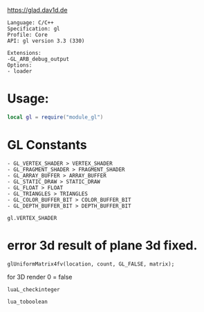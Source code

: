 


https://glad.dav1d.de

```
Language: C/C++
Specification: gl
Profile: Core
API: gl version 3.3 (330)

Extensions:
-GL_ARB_debug_output
Options:
- loader 
```
# Usage:

```lua
local gl = require("module_gl")
```


# GL Constants
```
- GL_VERTEX_SHADER > VERTEX_SHADER
- GL_FRAGMENT_SHADER > FRAGMENT_SHADER
- GL_ARRAY_BUFFER > ARRAY_BUFFER
- GL_STATIC_DRAW > STATIC_DRAW
- GL_FLOAT > FLOAT
- GL_TRIANGLES > TRIANGLES
- GL_COLOR_BUFFER_BIT > COLOR_BUFFER_BIT
- GL_DEPTH_BUFFER_BIT > DEPTH_BUFFER_BIT
```
```
gl.VERTEX_SHADER
```

# error 3d result of plane 3d fixed.
```
glUniformMatrix4fv(location, count, GL_FALSE, matrix);
```
for 3D render
0 = false 


```
luaL_checkinteger

lua_toboolean
```